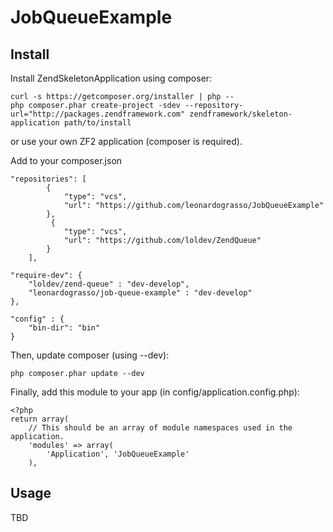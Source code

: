 JobQueueExample
===============


Install
-------------

Install ZendSkeletonApplication using composer:

	curl -s https://getcomposer.org/installer | php --
	php composer.phar create-project -sdev --repository-url="http://packages.zendframework.com" zendframework/skeleton-application path/to/install

or use your own ZF2 application (composer is required).

Add to your composer.json

    "repositories": [
	        {
	            "type": "vcs",
	            "url": "https://github.com/leonardograsso/JobQueueExample"
	        },
	         {
	            "type": "vcs",
	            "url": "https://github.com/loldev/ZendQueue"
	        }
	    ],

    "require-dev": {
    	"loldev/zend-queue" : "dev-develop",
    	"leonardograsso/job-queue-example" : "dev-develop"
    },

    "config" : {
    	"bin-dir": "bin"
    }

Then, update composer (using --dev):

	php composer.phar update --dev

Finally, add this module to your app (in config/application.config.php):

	<?php
	return array(
	    // This should be an array of module namespaces used in the application.
	    'modules' => array(
	        'Application', 'JobQueueExample'
	    ),

Usage
-------------

TBD